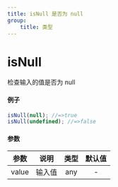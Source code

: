```yaml
---
title: isNull 是否为 null
group:
    title: 类型
---
```


# isNull

检查输入的值是否为 null

#### 例子

```ts
isNull(null); //=>true
isNull(undefined); //=>false
```

#### 参数

| 参数  |  说明  | 类型 | 默认值 |
| :---: | :----: | :--: | :----: |
| value | 输入值 | any  |   -    |

